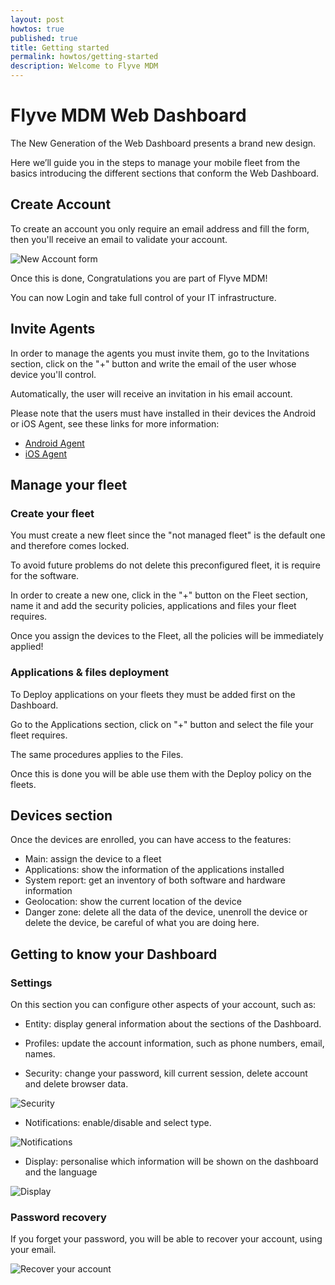 ```yaml
---
layout: post
howtos: true
published: true
title: Getting started
permalink: howtos/getting-started
description: Welcome to Flyve MDM
---
```

# Flyve MDM Web Dashboard

The New Generation of the Web Dashboard presents a brand new design.

Here we’ll guide you in the steps to manage your mobile fleet from the basics introducing the different sections that conform the Web Dashboard.

## Create Account

To create an account you only require an email address and fill the form, then you'll receive an email to validate your account.

![New Account form](https://user-images.githubusercontent.com/19965590/34264614-da748882-e649-11e7-8951-6e0fcf0cfaf0.png)

Once this is done, Congratulations you are part of Flyve MDM!

You can now Login and take full control of your IT infrastructure.

## Invite Agents

In order to manage the agents you must invite them, go to the Invitations section, click on the "+" button and write the email of the user whose device you'll control.

Automatically, the user will receive an invitation in his email account.

Please note that the users must have installed in their devices the Android or iOS Agent, see these links for more information:

* [Android Agent](http://flyve.org/android-mdm-agent/)
* [iOS Agent](http://flyve.org/ios-mdm-agent/)

## Manage your fleet

### Create your fleet

You must create a new fleet since the "not managed fleet" is the default one and therefore comes locked.

To avoid future problems do not delete this preconfigured fleet, it is require for the software.

In order to create a new one, click in the "+" button on the Fleet section, name it and add the security policies, applications and files your fleet requires.

Once you assign the devices to the Fleet, all the policies will be immediately applied!

### Applications & files deployment

To Deploy applications on your fleets they must be added first on the Dashboard.

Go to the Applications section, click on "+" button and select the file your fleet requires.

The same procedures applies to the Files. 

Once this is done you will be able use them with the Deploy policy on the fleets.

## Devices section

Once the devices are enrolled, you can have access to the features:

* Main: assign the device to a fleet
* Applications: show the information of the applications installed
* System report: get an inventory of both software and hardware information
* Geolocation: show the current location of the device
* Danger zone: delete all the data of the device, unenroll the device or delete the device, be careful of what you are doing here.

## Getting to know your Dashboard

### Settings

On this section you can configure other aspects of your account, such as:

* Entity: display general information about the sections of the Dashboard.

* Profiles: update the account information, such as phone numbers, email, names.

* Security: change your password, kill current session, delete account and delete browser data.

![Security](https://user-images.githubusercontent.com/19965590/33505964-033402b0-d6c4-11e7-8247-850fad36cc8a.png)

* Notifications: enable/disable and select type.

![Notifications](https://user-images.githubusercontent.com/19965590/33505959-029c307a-d6c4-11e7-8b81-c1544e76be4f.png)

* Display: personalise which information will be shown on the dashboard and the language

![Display](https://user-images.githubusercontent.com/19965590/33505960-02bd5be2-d6c4-11e7-9ff3-06f74aff0e7d.png)

### Password recovery

If you forget your password, you will be able to recover your account, using your email.

![Recover your account](https://user-images.githubusercontent.com/19965590/34182676-9f24b12e-e4ed-11e7-88a4-c6393dee9677.png)

